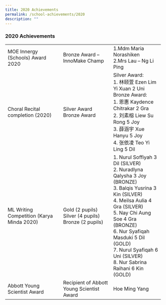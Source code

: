 ```yaml
---
title: 2020 Achievements
permalink: /school-achievements/2020
description: ""
---
```

### 2020 Achievements

|  	|  	|  	|
|---	|---	|---	|
| MOE Innergy (Schools) Award 2020 	| Bronze Award – InnoMake Champ 	| 1.Mdm Maria Norashiken<br>2.Mrs Lau – Ng Li Ping 	|
| Choral Recital completion (2020)  	| Silver Award<br>Bronze Award 	| Silver Award:<br>1. 林颐萱 Ezen Lim Yi Xuan 2 Uni<br>Bronze Award:<br>1. 恩惠 Kaydence Chitrakar 2 Gra<br>2. 刘素榕 Liew Su Rong 5 Joy<br>3. 薛涵宇 Xue Hanyu 5 Joy<br>4. 张依凌 Teo Yi Ling 5 Dil 	|
| ML Writing Competition (Karya Minda 2020) 	| Gold (2 pupils)<br>Silver (4 pupils)<br>Bronze (2 pupils)  	| 1. Nurul Soffiyah 3 Dil (SILVER)<br>2. Nuradlyna Qalysha 3 Joy (BRONZE)<br>3. Balqis Yusrina 3 Kin (SILVER)<br>4. Meilsa Aulia 4 Gra (SILVER)<br>5. Nay Chi Aung Soe 4 Gra (BRONZE)<br>6. Nur Syafiqah Masduki 5 Dil (GOLD)<br>7. Nurul Syafiqah 6 Uni (SILVER)<br>8. Nur Sabrina Raihani 6 Kin (GOLD) 	|
| Abbott Young Scientist Award 	| Recipient of Abbott Young Scientist Award  	| Hoe Ming Yang  	|